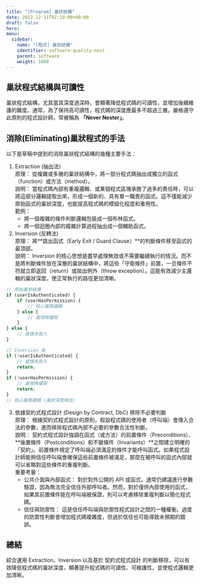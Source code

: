 ```yaml
---
title: "[Program] 巢狀結構"
date: 2022-12-11T02:19:00+08:00
draft: false
hero: 
menu:
  sidebar:
    name: "[程式] 巢狀結構"
    identifier: software-quality-nest
    parent: software
    weight: 1000
---
```

## 巢狀程式結構與可讀性

巢狀程式結構，尤其當其深度過深時，會顯著降低程式碼的可讀性，並增加後續維護的難度。通常，為了保持高可讀性，程式碼的深度應最多不超過三層。嚴格遵守此原則的程式設計師，常被稱為 **「Never Nester」**。

## 消除(Eliminating)巢狀程式的手法
以下是草稿中提到的消除巢狀程式結構的幾種主要手法：

1. Extraction (抽出法)  
原理： 從複雜或多層的巢狀結構中，將一部分程式碼抽出成獨立的函式（function）或方法（method）。  
說明： 當程式碼內部有重複邏輯、或某個程式區塊承擔了過多的責任時，可以將這部分邏輯提取出來，形成一個新的、具有單一職責的函式。這不僅能減少原始函式的巢狀深度，也能提高程式碼的模組化程度和重用性。  
範例：  
    - 將一個複雜的條件判斷邏輯包裝成一個布林函式。
    - 將一個迴圈內部的複雜計算過程抽出成一個輔助函式。
2. Inversion (反轉法)  
原理： 將**跳出函式（Early Exit / Guard Clause）**的判斷條件移至函式的最頂部。  
說明： Inversion 的核心思想是盡早處理無效或不需要繼續執行的情況。而不是將判斷條件放在深層的巢狀結構中，將這些「守衛條件」前置，一旦條件不符就立即返回（return）或拋出例外（throw exception）。這能有效減少主邏輯的巢狀深度，使正常執行的路徑更加清晰。  
```js
// 原始巢狀結構
if (userIsAuthenticated) {
    if (userHasPermission) {
        // 核心業務邏輯
    } else {
        // 處理無權限
    }
} else {
    // 處理未登入
}

// Inversion 後
if (!userIsAuthenticated) {
    // 處理未登入
    return;
}
if (!userHasPermission) {
    // 處理無權限
    return;
}
// 核心業務邏輯 (巢狀深度降低)
```
3. 依據契約式程式設計 (Design by Contract, DbC) 移除不必要判斷  
原理： 根據契約式程式設計的原則，假設程式碼的使用者（呼叫端）會傳入合法的參數，進而移除程式碼內部不必要的參數合法性判斷。  
說明： 契約式程式設計強調在函式（或方法）的前置條件（Preconditions）、**後置條件（Postconditions）和不變條件（Invariants）**之間建立明確的「契約」。前置條件規定了呼叫端必須滿足的條件才能呼叫函式。如果程式設計師能夠信任呼叫端會確保這些前置條件被滿足，那麼在被呼叫的函式內部就可以省略對這些條件的重複判斷。  
重要考量：  
    - 公共介面與內部函式： 對於對外公開的 API 或函式，通常仍建議進行參數驗證，因為無法完全信任外部呼叫者。然而，對於僅供內部使用的函式，如果其前置條件能在呼叫端被保證，則可以考慮移除重複判斷以簡化程式碼。
    - 信任與防禦性： 這是信任呼叫端與防禦性程式設計之間的一種權衡。過度的防禦性判斷會增加程式碼複雜度，但過於信任也可能導致未預期的錯誤。
## 總結
綜合運用 Extraction、Inversion 以及基於 契約式程式設計 的判斷移除，可以有效降低程式碼的巢狀深度，顯著提升程式碼的可讀性、可維護性，並使程式邏輯更加清晰。

